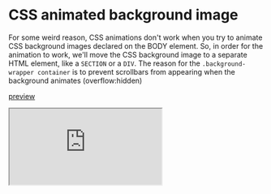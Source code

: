 # CSS animated background image
For some weird reason, CSS animations don't work when you try to animate CSS background images declared on the BODY element. So, in order for the animation to work, we'll move the CSS background image to a separate HTML element, like a ``SECTION`` or a ``DIV``. The reason for the ``.background-wrapper container`` is to prevent scrollbars from appearing when the background animates (overflow:hidden)

[preview](https://htmlpreview.github.io/?https://github.com/davidvandenbor/snippets/blob/master/css-animated-background-image/index.html)

<iframe src="https://htmlpreview.github.io/?https://github.com/davidvandenbor/snippets/blob/master/css-animated-background-image/index.html"></iframe>

